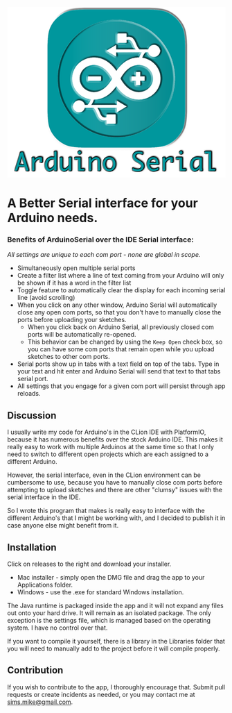 ![1](./img/logo.png)

# A Better Serial interface for your Arduino needs.

### Benefits of ArduinoSerial over the IDE Serial interface:
*All settings are unique to each com port - none are global in scope.*
- Simultaneously open multiple serial ports
- Create a filter list where a line of text coming from your Arduino will only be shown if it has a word in the filter list
- Toggle feature to automatically clear the display for each incoming serial line (avoid scrolling)
- When you click on any other window, Arduino Serial will automatically close any open com ports, so that you don't have to manually close the ports before uploading your sketches.
  - When you click back on Arduino Serial, all previously closed com ports will be automatically re-opened.
  - This behavior can be changed by using the ```Keep Open``` check box, so you can have some com ports that remain open while you upload sketches to other com ports.
- Serial ports show up in tabs with a text field on top of the tabs. Type in your text and hit enter and Arduino Serial will send that text to that tabs serial port.
- All settings that you engage for a given com port will persist through app reloads.


## Discussion

I usually write my code for Arduino's in the CLion IDE with PlatformIO, because it has numerous benefits over the stock
Arduino IDE. This makes it really easy to work with multiple Arduinos at the same time so that I only need
to switch to different open projects which are each assigned to a different Arduino.

However, the serial interface, even in the CLion environment can be cumbersome to use, because you have
to manually close com ports before attempting to upload sketches and there are other "clumsy" issues with
the serial interface in the IDE.

So I wrote this program that makes is really easy to interface with the different Arduino's that I might be
working with, and I decided to publish it in case anyone else might benefit from it.

## Installation

Click on releases to the right and download your installer.

- Mac installer - simply open the DMG file and drag the app to your Applications folder.
- Windows - use the .exe for standard Windows installation.

The Java runtime is packaged inside the app and it will not expand any files out onto your hard drive.
It will remain as an isolated package. The only exception is the settings file, which is managed based
on the operating system. I have no control over that.

If you want to compile it yourself, there is a library in the Libraries folder that you will need to manually add to the project before it will compile properly.

## Contribution

If you wish to contribute to the app, I thoroughly encourage that. Submit pull requests or create incidents
as needed, or you may contact me at [sims.mike@gmail.com](mailto:sims.mike@gmail.com).
